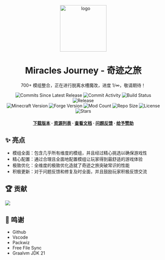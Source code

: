 <div align="center">
  <img src="https://cdn.sa.net/2025/02/11/ZqBLJczgyPmGaej.png" alt="logo" width="150" height="auto" />
  <h1>Miracles Journey - 奇迹之旅</h1>
  <p>
    700+ 模组整合，正在进行脱离水槽魔改，进度 1/∞，敬请期待！
  </p>
  <p>
    <img src="https://img.shields.io/github/commits-since/QianFuv/Miracles-Journey/latest?style=plastic&color=blue" alt="Commits Since Latest Release" />
    <img src="https://img.shields.io/github/commit-activity/w/QianFuv/Miracles-Journey?style=plastic&color=blue" alt="Commit Activity" />
    <img src="https://img.shields.io/github/actions/workflow/status/QianFuv/Miracles-Journey/testpack_build.yml?style=plastic&label=testpack%20build&color=blue" alt="Build Status" />
    <img src="https://img.shields.io/github/v/release/QianFuv/Miracles-Journey?style=plastic&color=blue" alt="Release" />
    <br>
    <img src="https://img.shields.io/badge/dynamic/toml?url=https%3A%2F%2Fraw.githubusercontent.com%2FQianFuv%2FMiracles-Journey%2Frefs%2Fheads%2Fmain%2Fpack%2Fpack.toml&query=versions.minecraft&style=plastic&label=minecraft&color=blue" alt="Minecraft Version" />
    <img src="https://img.shields.io/badge/dynamic/toml?url=https%3A%2F%2Fraw.githubusercontent.com%2FQianFuv%2FMiracles-Journey%2Frefs%2Fheads%2Fmain%2Fpack%2Fpack.toml&query=versions.forge&style=plastic&label=forge&color=blue" alt="Forge Version" />
    <img src="https://img.shields.io/github/directory-file-count/QianFuv/Miracles-Journey/pack%2Fmods?style=plastic&label=mods&color=blue" alt="Mod Count" />
    <img src="https://img.shields.io/github/repo-size/QianFuv/Miracles-Journey?style=plastic&color=blue" alt="Repo Size" />
    <img src="https://img.shields.io/badge/license-CC--BY--NC--ND--4.0-blue?style=plastic&color=blue" alt="License" />
    <img src="https://img.shields.io/github/stars/QianFuv/Miracles-Journey?style=plastic&color=blue" alt="Stars" />
  </p>
  <h4>
      <a href="https://github.com/QianFuv/Miracles-Journey/releases">下载版本</a><span> · </span><a href="https://mjlist.qianfuv.fun/">资源列表</a><span> · </span><a href="https://mjwiki.qianfuv.fun/">查看文档</a><span> · </span><a href="https://github.com/QianFuv/Miracles-Journey/issues/new/choose">问题反馈</a><span> · </span><a href="https://afdian.com/a/qianfuv">给予赞助</a>
  </h4>
</div>


## ✨ 亮点

- 模组全面：包含几乎所有维度的模组，并且经过精心挑选以确保游戏性
- 精心配置：通过合理且全面地配置模组让玩家得到最舒适的游戏体验
- 极致优化：全维度的极致优化造就了奇迹之旅突破常识的性能
- 积极更新：对于问题反馈和修复及时全面，并且鼓励玩家积极反馈交流

## 🏆 贡献

<a href="https://github.com/QianFuv/Miracles-Journey/graphs/contributors">
  <img src="https://contrib.rocks/image?repo=QianFuv/Miracles-Journey" />
</a>

## 🤗 鸣谢

- Github
- Vscode
- Packwiz
- Free File Sync
- Graalvm JDK 21
